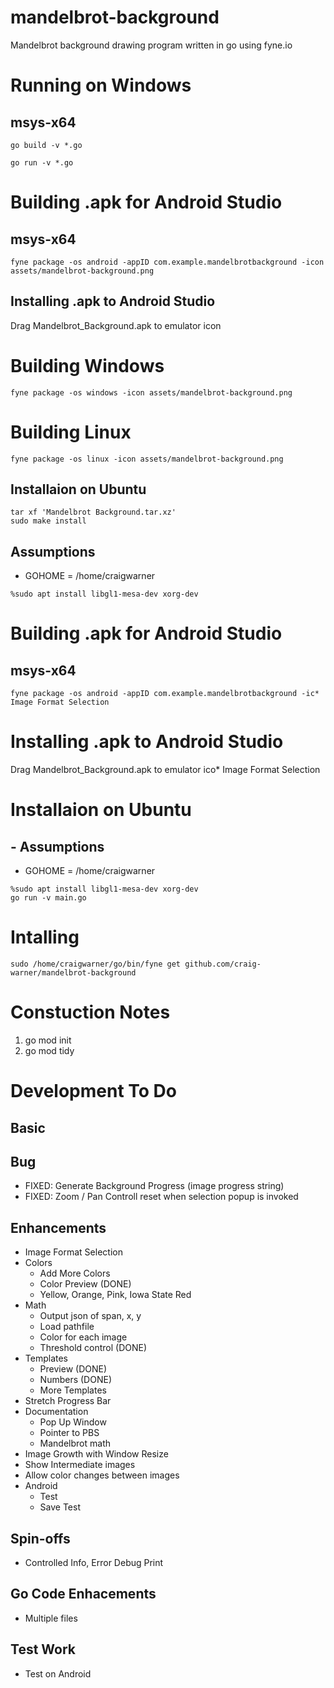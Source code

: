 # mandelbrot-background
Mandelbrot background drawing program written in go using fyne.io 

# Running on Windows
## msys-x64
```
go build -v *.go
```
```
go run -v *.go
```

# Building .apk for Android Studio
## msys-x64 
```
fyne package -os android -appID com.example.mandelbrotbackground -icon assets/mandelbrot-background.png
```
## Installing .apk to Android Studio
Drag Mandelbrot_Background.apk to emulator icon

# Building Windows 
```
fyne package -os windows -icon assets/mandelbrot-background.png
```

# Building Linux 
```
fyne package -os linux -icon assets/mandelbrot-background.png
```
## Installaion on Ubuntu 
```
tar xf 'Mandelbrot Background.tar.xz'
sudo make install
```
## Assumptions
 * GOHOME = /home/craigwarner
```
%sudo apt install libgl1-mesa-dev xorg-dev
```

# Building .apk for Android Studio
## msys-x64
```
fyne package -os android -appID com.example.mandelbrotbackground -ic* Image Format Selection
```
 
# Installing .apk to Android Studio
Drag Mandelbrot_Background.apk to emulator ico* Image Format Selection
# Installaion on Ubuntu 
## - Assumptions
 * GOHOME = /home/craigwarner
```
%sudo apt install libgl1-mesa-dev xorg-dev
go run -v main.go
```

# Intalling  
```
sudo /home/craigwarner/go/bin/fyne get github.com/craig-warner/mandelbrot-background
```

# Constuction Notes
1) go mod init
2) go mod tidy


# Development To Do

## Basic

## Bug 
* FIXED: Generate Background Progress (image progress string)
* FIXED: Zoom / Pan Controll reset when selection popup is invoked

## Enhancements
* Image Format Selection
* Colors
  * Add More Colors
  * Color Preview (DONE)
  * Yellow, Orange, Pink, Iowa State Red
* Math
   * Output json of span, x, y
   * Load pathfile
   * Color for each image
   * Threshold control (DONE)
* Templates
    * Preview (DONE)
    * Numbers (DONE)
    * More Templates
* Stretch Progress Bar
* Documentation
    * Pop Up Window
    * Pointer to PBS
    * Mandelbrot math
* Image Growth with Window Resize
* Show Intermediate images
* Allow color changes between images
* Android
   * Test
   * Save Test

## Spin-offs
* Controlled Info, Error Debug Print 

## Go Code Enhacements
* Multiple files 

## Test Work
* Test on Android 
